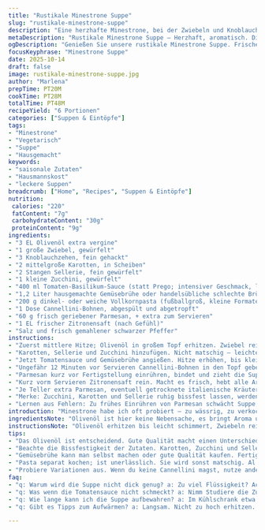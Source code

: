 ```yaml
---
title: "Rustikale Minestrone Suppe"
slug: "rustikale-minestrone-suppe"
description: "Eine herzhafte Minestrone, bei der Zwiebeln und Knoblauch in Olivenöl glasig gedünstet werden. Karotten, Sellerie und Zucchini folgen – alles bissfest, nicht zerkocht. Statt Prego eine würzige Tomaten-Basilikum-Sauce, kombiniert mit selbstgemachter Gemüsebrühe. Kurz vor Schluss kommen cannellini Bohnen, al dente Pasta und Parmesan für cremige Tiefe herein. Ein Spritzer Zitronensaft am Ende bringt Frische. Würzen mit Salz und Pfeffer je nach Geschmack. Am Tisch extra Parmesan und krustiges Brot bereitstellen. Schnörkellos, bodenständig, mit echtem Herzstück an Aroma und Textur."
metaDescription: "Rustikale Minestrone Suppe – Herzhaft, aromatisch. Die perfekte Kombination von frischem Gemüse und kräftiger Brühe für ein wohltuendes Gericht."
ogDescription: "Genießen Sie unsere rustikale Minestrone Suppe. Frisches Gemüse, sämige Brühe und ein Hauch von Zitrone. Ein italienischer Klassiker neu interpretiert."
focusKeyphrase: "Minestrone Suppe"
date: 2025-10-14
draft: false
image: rustikale-minestrone-suppe.jpg
author: "Marlena"
prepTime: PT20M
cookTime: PT28M
totalTime: PT48M
recipeYield: "6 Portionen"
categories: ["Suppen & Eintöpfe"]
tags:
- "Minestrone"
- "Vegetarisch"
- "Suppe"
- "Hausgemacht"
keywords:
- "saisonale Zutaten"
- "Hausmannskost"
- "leckere Suppen"
breadcrumb: ["Home", "Recipes", "Suppen & Eintöpfe"]
nutrition: 
 calories: "220"
 fatContent: "7g"
 carbohydrateContent: "30g"
 proteinContent: "9g"
ingredients:
- "3 EL Olivenöl extra vergine"
- "1 große Zwiebel, gewürfelt"
- "3 Knoblauchzehen, fein gehackt"
- "2 mittelgroße Karotten, in Scheiben"
- "2 Stangen Sellerie, fein gewürfelt"
- "1 kleine Zucchini, gewürfelt"
- "400 ml Tomaten-Basilikum-Sauce (statt Prego; intensiver Geschmack, leichter Säurekick)"
- "1,2 Liter hausgemachte Gemüsebrühe oder handelsübliche schlechte Brühe mit etwas Salz ausbalancieren"
- "200 g dinkel- oder weiche Vollkornpasta (fußballgroß, kleine Formate wie Eliche, Fusilli)"
- "1 Dose Cannellini-Bohnen, abgespült und abgetropft"
- "60 g frisch geriebener Parmesan, + extra zum Servieren"
- "1 EL frischer Zitronensaft (nach Gefühl)"
- "Salz und frisch gemahlener schwarzer Pfeffer"
instructions:
- "Zuerst mittlere Hitze; Olivenöl in großem Topf erhitzen. Zwiebel rein, glasig dämpfen, nicht braun. Knoblauch danach fast am Ende zugeben, weil er sonst verbrennt; Duft soll sich voll entfalten; 3-5 Minuten."
- "Karotten, Sellerie und Zucchini hinzufügen. Nicht matschig – leichte Bissfestigkeit wichtig; etwa 4-5 Minuten. Achte auf Farbe und leichtes Knistern der Zutaten im Öl. Oft umrühren, aber nicht zu häufig, damit Röstaromen entstehen können."
- "Jetzt Tomatensauce und Gemüsebrühe angießen. Hitze erhöhen, bis kleine Bläschen entstehen. Sofort runter auf mittlere Stufe. Mindestens 20 Minuten köcheln lassen; Deckel halb drauf, damit Aroma bleibt und Flüssigkeit nicht komplett verdunstet."
- "Ungefähr 12 Minuten vor Servieren Cannellini-Bohnen in den Topf geben. Die Bohnen bringen Cremigkeit: Abtropfen, sonst Suppe wässrig. Pasta separat in eigenem Topf mit viel Wasser al dente kochen, als Backup. Pasta direkt in Suppe geben, nicht roh – sonst zerfällt sie."
- "Parmesan kurz vor Fertigstellung einrühren, bindet und zieht die Suppenflüssigkeit dichter zusammen. Kräuselt sich nicht, wenn er zu früh rein wandert. Jetzt langsam durchziehen lassen, ohne starke Hitze, 5-7 Minuten, damit alles zusammenkommt."
- "Kurz vorm Servieren Zitronensaft rein. Macht es frisch, hebt alle Aromen nochmal. Mit Salz und Pfeffer abschmecken. Beides vorsichtig, weil Parmesan und Brühe schon salzig sind."
- "Je Teller extra Parmesan, eventuell getrocknete italienische Kräuter wie Oregano oder Basilikum. Brot in dicke Scheiben schneiden, im Ofen knusprig aufbacken. Suppenteller vorwärmen – kein Kaltschock für die Suppe."
- "Merke: Zucchini, Karotten und Sellerie ruhig bissfest lassen, werden sonst flau. Pasta separat kochen verhindert Brei. Tomatensauce austauschen – immer auf Qualität achten, Billige bringen komischen Nachgeschmack. Gemüsebrühe, selbst gemacht, ist Gold; gekaufte oft Salzmonster, daher eigenständig abschmecken."
- "Lernen aus Fehlern: Zu frühes Einrühren von Parmesan schwächt Suppe; zu lange Pasta innerhalb Suppe – matschiger Brei. Knoblauch verbrennen vermeiden, dann bitter. Zitrone sollte letzte Minute rein, sonst verkocht sie."
introduction: "Minestrone habe ich oft probiert – zu wässrig, zu verkocht. Endlich klappt es mit dem richtigen Timing und Auswahl. Wichtig ist nicht nur, was reinkommt, sondern wann und wie. Wenn Zwiebeln und Knoblauch in gutem Olivenöl sanft anschwitzen, beginnt Magie. Das Gemüse darf ruhig noch etwas Biss behalten, Zucchini zu weich wird matschig und kaschiert die Textur. Der kleine Twist: Statt der üblichen Pasta direkt in den Topf gebe ich sie separat al dente und mische dann ein – das verhindert unfreiwilligen Brei. Frische Zitronensaft am Ende – nicht nur für Farbe, sondern echte Frische, die die Suppe lebendig macht. Dabei Gemüsebrühe selbst gemacht oder eine hochwertige kaufen – Salzgehalt kontrollieren! Höre auf deine Sinne, wenn die Suppe in den letzten Minuten tiefer wird und die Zutaten bunt und knackig bleiben, weißt du, wann Schluss ist."
ingredientsNote: "Olivenöl ist hier keine Nebensache, es bringt Aroma und Textur. Zwiebeln und Knoblauch müssen langsam glasig, nicht braun werden – verbrannter Knoblauch wird schnell bitter. Karotten, Sellerie und Zucchini geben Süße, aber nur bissfest genießen – zu lange schwitzen lässt alles matschig werden. Ich ersetze Prego Sauce gern durch eine eigene Tomatensauce aus frischen Tomaten und Basilikum, das hebt die Frische merklich an. Gemüsebrühe am besten selbst gekocht; Fertigbrühen sind oft zu salzig und flach. Pasta separat kochen zwingend, denn in der Suppe verkauft man sich sonst Brei. Parmesan frisch reiben, Achtung bei Hitze, kommt zu spät rein, damit er schmilzt ohne Klümpchen. Zitronensaft siehe als „Geheimwaffe“ für Frische. Wer keine Cannellini mag, kann weiße Bohnen oder Kichererbsen nehmen – aber Geschmack und Struktur ändern sich. Bei Salz immer mehrfach abschmecken, passt sich den Brühen und Saucen an."
instructionsNote: "Olivenöl erhitzen bis leicht schimmert, Zwiebeln rein, geduldig umsichtig glasig werden lassen, langsam Hitze erhöhen. Knoblauch zum Schluss kurz mitrösten, Duft soll aufspringen. Beim Gemüse sehe ich auf leichte Farbe und hör das leise Knistern, wichtig ist bissfest, deshalb Zeitgefühl halten. Dann Tomatensauce und Brühe drauf, unverzüglich Hitze reduzieren – kleine Blasen am Rand sind das Zeichen. Suppe langsam ziehen lassen, öfter abschmecken, aber nicht ständig umrühren; so bleibt die klare Brühe erhalten. Pasta al dente vorkochen, nicht direkt in die Suppe – ich vermeide zerfall. Bohnen in letzter Phase rein, dann Parmesan vorsichtig unterheben und Zeit geben, Wärme soll ihn sanft verschmelzen. Zitronensaft nur ganz zuletzt – sonst leidet die Frische. Salz und Pfeffer unbedingt anpassen, denn jede Sauce und Brühe ist anders stark. Zum Servieren unbedingt warm, mit extra Käse und frischem Brot, alles zeitgleich vorbereiten, sonst verliert die Suppe an Charakter."
tips:
- "Das Olivenöl ist entscheidend. Gute Qualität macht einen Unterschied. Hitze ist wichtig, aber nicht zu hoch. Zwiebeln und Knoblauch sanft anschwitzen. Erst Zwiebeln, dann den Knoblauch fast am Ende. Verbrennt schnell; die Aromen kommen voll zur Geltung. Geruch ist ein guter Indikator."
- "Beachte die Bissfestigkeit der Zutaten. Karotten, Zucchini und Sellerie dürfen knackig bleiben. Perfekte Textur ist wichtig. Vermeide matschige Gemüse. Rühre nicht zu oft um, damit Röstaromen entstehen. Das Knistern ist ein gutes Zeichen; es zeigt an, dass die Brühe reicht."
- "Gemüsebrühe kann man selbst machen oder gute Qualität kaufen. Fertigbrühen sind oft zu salzig. Immer abschmecken. Selbstgemachte Brühe schmeckt viel besser. Frischer Geschmack macht die Suppe lebendig. Tomatensauce nicht vergessen - Qualität zählt hier!"
- "Pasta separat kochen; ist unerlässlich. Sie wird sonst matschig. Al dente ist der Schlüssel. Dann in die Suppe geben. Das Timing ist entscheidend. Parmesan erst kurz vor dem Servieren. Zu früh, und es klumpt. Zitronensaft erst am Schluss; für Frische."
- "Probiere Variationen aus. Wenn du keine Cannellini magst, nutze andere Bohnen. Kichererbsen schaffen andere Strukturen. Kochen zu lange, die Aromen verlieren sich. Also acht geben. Die Zutaten verändern sich, wenn sie übergaren, dann schmecken sie nicht mehr frisch."
faq:
- "q: Warum wird die Suppe nicht dick genug? a: Zu viel Flüssigkeit? Achte auf die Brühe. Zu früh Bohnen rein, kann auch das Problem sein. Nimm weniger. Protein bringt mehr Festigkeit. Parmesan macht es cremiger."
- "q: Was wenn die Tomatensauce nicht schmeckt? a: Nimm Studiere die Zutaten. Frische Tomaten oder italienische Dosentomaten helfen. Alternativ: Gewürze anpassen. Basilikum dazu, aber auch Oregano oder Thymian. Das hilft."
- "q: Wie lange kann ich die Suppe aufbewahren? a: Im Kühlschrank etwa 3-4 Tage. Dabei: In einem dicht verschlossenen Behälter aufbewahren. Eventuell knuspriges Brot separat lagern."
- "q: Gibt es Tipps zum Aufwärmen? a: Langsam. Nicht zu hoch erhitzen. Dabei auf die Aromen achten. Karotten, Sellerie verändern sich schnell. Kreislauf erhalten, aufpassen, dass nichts verkocht."

---
```

